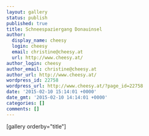 ```yaml
---
layout: gallery
status: publish
published: true
title: Schneespaziergang Donauinsel
author:
  display_name: cheesy
  login: cheesy
  email: christine@cheesy.at
  url: http://www.cheesy.at/
author_login: cheesy
author_email: christine@cheesy.at
author_url: http://www.cheesy.at/
wordpress_id: 22758
wordpress_url: http://www.cheesy.at/?page_id=22758
date: '2015-02-10 15:14:01 +0000'
date_gmt: '2015-02-10 14:14:01 +0000'
categories: []
comments: []
---
```

[gallery orderby="title"]
